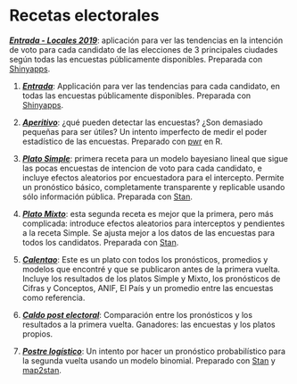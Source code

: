 # Recetas electorales

[_**Entrada - Locales 2019**_](https://nelsonamayad.shinyapps.io/locales_2019): aplicación para ver las tendencias en la intención de voto para cada candidato de las elecciones de 3 principales ciudades según todas las encuestas públicamente disponibles. Preparada con [Shinyapps](https://www.shinyapps.io/).

1. [_**Entrada**_](https://nelsonamayad.shinyapps.io/col2018_tend/): Applicación para ver las tendencias para cada candidato, en todas las encuestas públicamente disponibles. Preparada con [Shinyapps](https://www.shinyapps.io/).

2. [_**Aperitivo**_](https://nelsonamayad.github.io/poder/poder): ¿qué pueden detectar las encuestas? ¿Son demasiado pequeñas para ser útiles? Un intento imperfecto de medir el poder estadístico de las encuestas. Preparado con [pwr](https://cran.r-project.org/web/packages/pwr/vignettes/pwr-vignette.html) en R.

3. [_**Plato Simple**_](https://nelsonamayad.github.io/simple): primera receta para un modelo bayesiano lineal que sigue las pocas encuestas de intencion de voto para cada candidato, e incluye efectos aleatorios por encuestadora para el intercepto. Permite un pronóstico básico, completamente transparente y replicable usando sólo información pública. Preparada con [Stan](http://mc-stan.org/users/interfaces/rstan.html).

4. [_**Plato Mixto**_](https://nelsonamayad.github.io/mixto): esta segunda receta es mejor que la primera, pero más complicada: introduce efectos aleatorios para interceptos y pendientes a la receta Simple. Se ajusta mejor a los datos de las encuestas para todos los candidatos. Preparada con [Stan](http://mc-stan.org/users/interfaces/rstan.html).

5. [_**Calentao**_](https://nelsonamayad.github.io/calentao/calentao): Este es un plato con todos los pronósticos, promedios y modelos que encontré y que se publicaron antes de la primera vuelta. Incluye los resultados de los platos Simple y Mixto, los pronósticos de Cifras y Conceptos, ANIF, El País y un promedio entre las encuestas como referencia.

6. [_**Caldo post electoral**_](https://nelsonamayad.github.io/caldo/caldo): Comparación entre los pronósticos y los resultados a la primera vuelta. Ganadores: las encuestas y los platos propios.

7. [_**Postre logístico**_](https://nelsonamayad.github.io/logis/logis): Un intento por hacer un pronóstico probabilístico para la segunda vuelta usando un modelo binomial. Preparado con [Stan](http://mc-stan.org/users/interfaces/rstan.html) y [map2stan](https://www.rdocumentation.org/packages/rethinking/versions/1.59/topics/map2stan).
